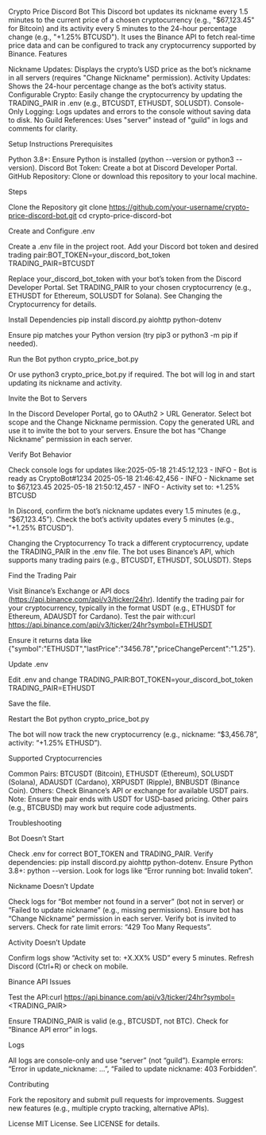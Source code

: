 Crypto Price Discord Bot
This Discord bot updates its nickname every 1.5 minutes to the current price of a chosen cryptocurrency (e.g., "$67,123.45" for Bitcoin) and its activity every 5 minutes to the 24-hour percentage change (e.g., "+1.25% BTCUSD"). It uses the Binance API to fetch real-time price data and can be configured to track any cryptocurrency supported by Binance.
Features

Nickname Updates: Displays the crypto’s USD price as the bot’s nickname in all servers (requires "Change Nickname" permission).
Activity Updates: Shows the 24-hour percentage change as the bot’s activity status.
Configurable Crypto: Easily change the cryptocurrency by updating the TRADING_PAIR in .env (e.g., BTCUSDT, ETHUSDT, SOLUSDT).
Console-Only Logging: Logs updates and errors to the console without saving data to disk.
No Guild References: Uses "server" instead of "guild" in logs and comments for clarity.

Setup Instructions
Prerequisites

Python 3.8+: Ensure Python is installed (python --version or python3 --version).
Discord Bot Token: Create a bot at Discord Developer Portal.
GitHub Repository: Clone or download this repository to your local machine.

Steps

Clone the Repository
git clone https://github.com/your-username/crypto-price-discord-bot.git
cd crypto-price-discord-bot


Create and Configure .env

Create a .env file in the project root.
Add your Discord bot token and desired trading pair:BOT_TOKEN=your_discord_bot_token
TRADING_PAIR=BTCUSDT


Replace your_discord_bot_token with your bot’s token from the Discord Developer Portal.
Set TRADING_PAIR to your chosen cryptocurrency (e.g., ETHUSDT for Ethereum, SOLUSDT for Solana). See Changing the Cryptocurrency for details.


Install Dependencies
pip install discord.py aiohttp python-dotenv


Ensure pip matches your Python version (try pip3 or python3 -m pip if needed).


Run the Bot
python crypto_price_bot.py


Or use python3 crypto_price_bot.py if required.
The bot will log in and start updating its nickname and activity.


Invite the Bot to Servers

In the Discord Developer Portal, go to OAuth2 > URL Generator.
Select bot scope and the Change Nickname permission.
Copy the generated URL and use it to invite the bot to your servers.
Ensure the bot has “Change Nickname” permission in each server.


Verify Bot Behavior

Check console logs for updates like:2025-05-18 21:45:12,123 - INFO - Bot is ready as CryptoBot#1234
2025-05-18 21:46:42,456 - INFO - Nickname set to $67,123.45
2025-05-18 21:50:12,457 - INFO - Activity set to: +1.25% BTCUSD


In Discord, confirm the bot’s nickname updates every 1.5 minutes (e.g., “$67,123.45”).
Check the bot’s activity updates every 5 minutes (e.g., “+1.25% BTCUSD”).



Changing the Cryptocurrency
To track a different cryptocurrency, update the TRADING_PAIR in the .env file. The bot uses Binance’s API, which supports many trading pairs (e.g., BTCUSDT, ETHUSDT, SOLUSDT).
Steps

Find the Trading Pair

Visit Binance’s Exchange or API docs (https://api.binance.com/api/v3/ticker/24hr).
Identify the trading pair for your cryptocurrency, typically in the format <COIN>USDT (e.g., ETHUSDT for Ethereum, ADAUSDT for Cardano).
Test the pair with:curl https://api.binance.com/api/v3/ticker/24hr?symbol=ETHUSDT

Ensure it returns data like {"symbol":"ETHUSDT","lastPrice":"3456.78","priceChangePercent":"1.25"}.


Update .env

Edit .env and change TRADING_PAIR:BOT_TOKEN=your_discord_bot_token
TRADING_PAIR=ETHUSDT


Save the file.


Restart the Bot
python crypto_price_bot.py


The bot will now track the new cryptocurrency (e.g., nickname: “$3,456.78”, activity: “+1.25% ETHUSD”).



Supported Cryptocurrencies

Common Pairs: BTCUSDT (Bitcoin), ETHUSDT (Ethereum), SOLUSDT (Solana), ADAUSDT (Cardano), XRPUSDT (Ripple), BNBUSDT (Binance Coin).
Others: Check Binance’s API or exchange for available <COIN>USDT pairs.
Note: Ensure the pair ends with USDT for USD-based pricing. Other pairs (e.g., BTCBUSD) may work but require code adjustments.

Troubleshooting

Bot Doesn’t Start

Check .env for correct BOT_TOKEN and TRADING_PAIR.
Verify dependencies: pip install discord.py aiohttp python-dotenv.
Ensure Python 3.8+: python --version.
Look for logs like “Error running bot: Invalid token”.


Nickname Doesn’t Update

Check logs for “Bot member not found in a server” (bot not in server) or “Failed to update nickname” (e.g., missing permissions).
Ensure bot has “Change Nickname” permission in each server.
Verify bot is invited to servers.
Check for rate limit errors: “429 Too Many Requests”.


Activity Doesn’t Update

Confirm logs show “Activity set to: +X.XX% USD” every 5 minutes.
Refresh Discord (Ctrl+R) or check on mobile.


Binance API Issues

Test the API:curl https://api.binance.com/api/v3/ticker/24hr?symbol=<TRADING_PAIR>


Ensure TRADING_PAIR is valid (e.g., BTCUSDT, not BTC).
Check for “Binance API error” in logs.


Logs

All logs are console-only and use “server” (not “guild”).
Example errors: “Error in update_nickname: ...”, “Failed to update nickname: 403 Forbidden”.



Contributing

Fork the repository and submit pull requests for improvements.
Suggest new features (e.g., multiple crypto tracking, alternative APIs).

License
MIT License. See LICENSE for details.
